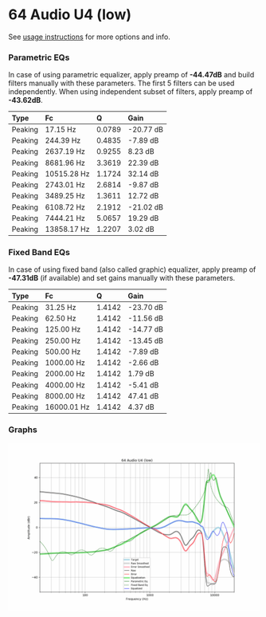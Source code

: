 # 64 Audio U4 (low)
See [usage instructions](https://github.com/jaakkopasanen/AutoEq#usage) for more options and info.

### Parametric EQs
In case of using parametric equalizer, apply preamp of **-44.47dB** and build filters manually
with these parameters. The first 5 filters can be used independently.
When using independent subset of filters, apply preamp of **-43.62dB**.

| Type    | Fc          |      Q | Gain      |
|:--------|:------------|:-------|:----------|
| Peaking | 17.15 Hz    | 0.0789 | -20.77 dB |
| Peaking | 244.39 Hz   | 0.4835 | -7.89 dB  |
| Peaking | 2637.19 Hz  | 0.9255 | 8.23 dB   |
| Peaking | 8681.96 Hz  | 3.3619 | 22.39 dB  |
| Peaking | 10515.28 Hz | 1.1724 | 32.14 dB  |
| Peaking | 2743.01 Hz  | 2.6814 | -9.87 dB  |
| Peaking | 3489.25 Hz  | 1.3611 | 12.72 dB  |
| Peaking | 6108.72 Hz  | 2.1912 | -21.02 dB |
| Peaking | 7444.21 Hz  | 5.0657 | 19.29 dB  |
| Peaking | 13858.17 Hz | 1.2207 | 3.02 dB   |

### Fixed Band EQs
In case of using fixed band (also called graphic) equalizer, apply preamp of **-47.31dB**
(if available) and set gains manually with these parameters.

| Type    | Fc          |      Q | Gain      |
|:--------|:------------|:-------|:----------|
| Peaking | 31.25 Hz    | 1.4142 | -23.70 dB |
| Peaking | 62.50 Hz    | 1.4142 | -11.56 dB |
| Peaking | 125.00 Hz   | 1.4142 | -14.77 dB |
| Peaking | 250.00 Hz   | 1.4142 | -13.45 dB |
| Peaking | 500.00 Hz   | 1.4142 | -7.89 dB  |
| Peaking | 1000.00 Hz  | 1.4142 | -2.66 dB  |
| Peaking | 2000.00 Hz  | 1.4142 | 1.79 dB   |
| Peaking | 4000.00 Hz  | 1.4142 | -5.41 dB  |
| Peaking | 8000.00 Hz  | 1.4142 | 47.41 dB  |
| Peaking | 16000.01 Hz | 1.4142 | 4.37 dB   |

### Graphs
![](./64%20Audio%20U4%20(low).png)
